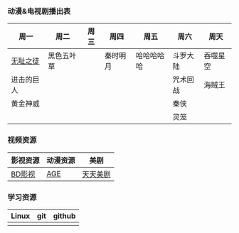 ### 动漫&电视剧播出表

|周一|周二|周三|周四|周五|周六|周天|
| ---- | ----- | ---- | ----- | ---- | ----- | ---- |
|[无耻之徒](https://www.pianku.me/tv/wNiRGNnNGO.html)|黑色五叶草||秦时明月|哈哈哈哈哈|斗罗大陆|吞噬星空|
|进击的巨人|||||咒术回战|海贼王|
|黄金神威|||||秦侠||
||||||灵笼||



### 视频资源

|影视资源|动漫资源|美剧|
| ----- | ---- | ---- |
|[BD影视](http://)|[AGE](https://www.agefans.net/)|[天天美剧]()|




###  学习资源

| Linux | git  | github |
| ----- | ---- | ------ |
|       |      |        |

